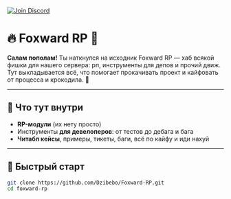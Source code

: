 <!-- Badges -->
[![Join Discord](https://img.shields.io/badge/discord-join-blue?logo=discord)](https://foxward.com/discord)

# 🔥 Foxward RP 🚀

**Салам пополам!** Ты наткнулся на исходник Foxward RP — хаб всякой фишки для нашего сервера: рп, инструменты для депов и прочий движ. Тут выкладывается всё, что помогает прокачивать проект и кайфовать от процесса и крокодила. 🍬

---

## 🎯 Что тут внутри

- **RP-модули** (их нету просто)
- Инструменты **для девелоперов**: от тестов до дебага и бага
- **Читабл кейсы**, примеры, тикеты, баги, всё по кайфу и иди нахуй

---

## 🚦 Быстрый старт

```bash
git clone https://github.com/Dzibebo/Foxward-RP.git
cd foxward-rp
